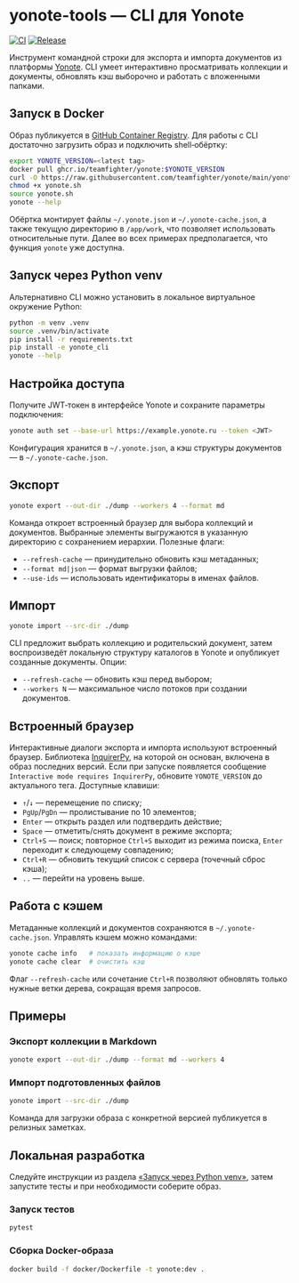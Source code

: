 # yonote-tools — CLI для Yonote

[![CI](https://github.com/teamfighter/yonote/actions/workflows/ci.yml/badge.svg)](https://github.com/teamfighter/yonote/actions/workflows/ci.yml)
[![Release](https://github.com/teamfighter/yonote/actions/workflows/release.yml/badge.svg)](https://github.com/teamfighter/yonote/actions/workflows/release.yml)

Инструмент командной строки для экспорта и импорта документов из платформы [Yonote](https://yonote.ru). CLI умеет интерактивно просматривать коллекции и документы, обновлять кэш выборочно и работать с вложенными папками.

## Запуск в Docker

Образ публикуется в [GitHub Container Registry](https://github.com/orgs/teamfighter/packages). Для работы с CLI достаточно
загрузить образ и подключить shell‑обёртку:

```bash
export YONOTE_VERSION=<latest tag>
docker pull ghcr.io/teamfighter/yonote:$YONOTE_VERSION
curl -O https://raw.githubusercontent.com/teamfighter/yonote/main/yonote.sh
chmod +x yonote.sh
source yonote.sh
yonote --help
```

Обёртка монтирует файлы `~/.yonote.json` и `~/.yonote-cache.json`, а также текущую директорию в `/app/work`, что позволяет
использовать относительные пути. Далее во всех примерах предполагается, что функция `yonote` уже доступна.

## Запуск через Python venv

Альтернативно CLI можно установить в локальное виртуальное окружение Python:

```bash
python -m venv .venv
source .venv/bin/activate
pip install -r requirements.txt
pip install -e yonote_cli
yonote --help
```

## Настройка доступа

Получите JWT‑токен в интерфейсе Yonote и сохраните параметры подключения:

```bash
yonote auth set --base-url https://example.yonote.ru --token <JWT>
```

Конфигурация хранится в `~/.yonote.json`, а кэш структуры документов — в `~/.yonote-cache.json`.

## Экспорт

```bash
yonote export --out-dir ./dump --workers 4 --format md
```

Команда откроет встроенный браузер для выбора коллекций и документов. Выбранные элементы выгружаются в указанную директорию с сохранением иерархии. Полезные флаги:

- `--refresh-cache` — принудительно обновить кэш метаданных;
- `--format md|json` — формат выгрузки файлов;
- `--use-ids` — использовать идентификаторы в именах файлов.

## Импорт

```bash
yonote import --src-dir ./dump
```

CLI предложит выбрать коллекцию и родительский документ, затем воспроизведёт локальную структуру каталогов в Yonote и опубликует созданные документы. Опции:

- `--refresh-cache` — обновить кэш перед выбором;
- `--workers N` — максимальное число потоков при создании документов.

## Встроенный браузер

Интерактивные диалоги экспорта и импорта используют встроенный браузер. Библиотека [InquirerPy](https://github.com/kazhala/InquirerPy), на которой он основан, включена в образ последних версий. Если при запуске появляется сообщение `Interactive mode requires InquirerPy`, обновите `YONOTE_VERSION` до актуального тега. Доступные клавиши:

- `↑`/`↓` — перемещение по списку;
- `PgUp`/`PgDn` — пролистывание по 10 элементов;
- `Enter` — открыть раздел или подтвердить действие;
- `Space` — отметить/снять документ в режиме экспорта;
- `Ctrl+S` — поиск; повторное `Ctrl+S` выходит из режима поиска, `Enter` переходит к следующему совпадению;
- `Ctrl+R` — обновить текущий список с сервера (точечный сброс кэша);
- `..` — перейти на уровень выше.

## Работа с кэшем

Метаданные коллекций и документов сохраняются в `~/.yonote-cache.json`. Управлять кэшем можно командами:

```bash
yonote cache info   # показать информацию о кэше
yonote cache clear  # очистить кэш
```

Флаг `--refresh-cache` или сочетание `Ctrl+R` позволяют обновлять только нужные ветки дерева, сокращая время запросов.

## Примеры

### Экспорт коллекции в Markdown

```bash
yonote export --out-dir ./dump --format md --workers 4
```

### Импорт подготовленных файлов

```bash
yonote import --src-dir ./dump
```

Команда для загрузки образа с конкретной версией публикуется в релизных заметках.

## Локальная разработка

Следуйте инструкции из раздела [«Запуск через Python venv»](#запуск-через-python-venv), затем запустите тесты и при необходимости соберите образ.

### Запуск тестов

```bash
pytest
```

### Сборка Docker-образа

```bash
docker build -f docker/Dockerfile -t yonote:dev .
```
